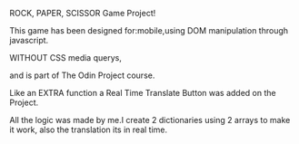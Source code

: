 ROCK, PAPER, SCISSOR Game Project!

This game has been designed for:mobile,using DOM manipulation through javascript.

WITHOUT  CSS media querys,

and is part of The Odin Project course.

Like an EXTRA function a Real Time Translate Button was added on the Project.

All the logic was made by me.I create 2 dictionaries using 2 arrays to make it work, also the translation its in real time.
